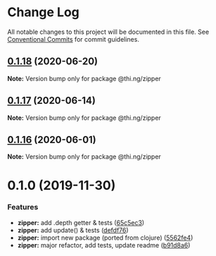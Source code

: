 # Change Log

All notable changes to this project will be documented in this file.
See [Conventional Commits](https://conventionalcommits.org) for commit guidelines.

## [0.1.18](https://github.com/thi-ng/umbrella/compare/@thi.ng/zipper@0.1.17...@thi.ng/zipper@0.1.18) (2020-06-20)

**Note:** Version bump only for package @thi.ng/zipper





## [0.1.17](https://github.com/thi-ng/umbrella/compare/@thi.ng/zipper@0.1.16...@thi.ng/zipper@0.1.17) (2020-06-14)

**Note:** Version bump only for package @thi.ng/zipper





## [0.1.16](https://github.com/thi-ng/umbrella/compare/@thi.ng/zipper@0.1.15...@thi.ng/zipper@0.1.16) (2020-06-01)

**Note:** Version bump only for package @thi.ng/zipper





# 0.1.0 (2019-11-30)

### Features

* **zipper:** add .depth getter & tests ([65c5ec3](https://github.com/thi-ng/umbrella/commit/65c5ec30601b0229d6760854a8f1d817f4236b1d))
* **zipper:** add update() & tests ([defdf76](https://github.com/thi-ng/umbrella/commit/defdf762b10350f0ce3e2b7d81f097c44f4e0223))
* **zipper:** import new package (ported from clojure) ([5562fe4](https://github.com/thi-ng/umbrella/commit/5562fe47927e046e419e7c96ad9b2ef43e2eb818))
* **zipper:** major refactor, add tests, update readme ([b91d8a6](https://github.com/thi-ng/umbrella/commit/b91d8a6047d30e4cddf10d1bfb0e929881ebfe34))
